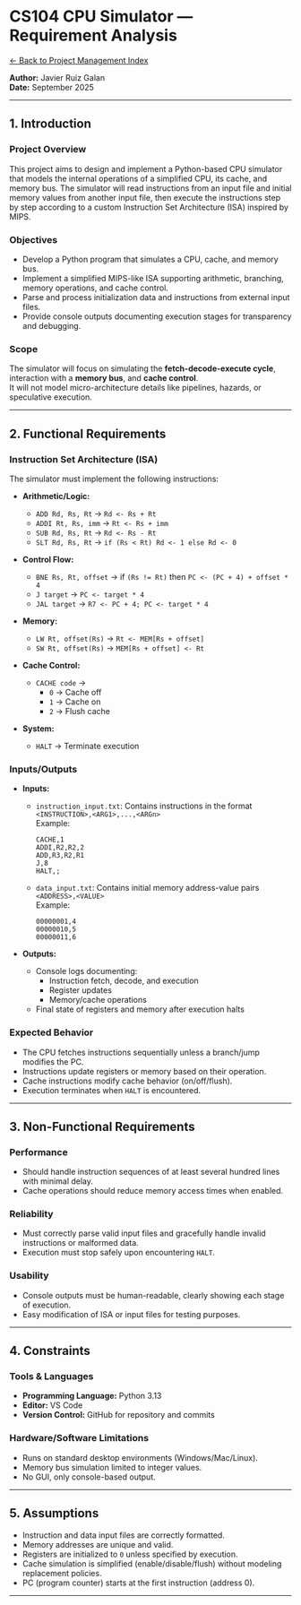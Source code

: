 # CS104 CPU Simulator — Requirement Analysis

[← Back to Project Management Index](../PM/README.md)

**Author:** Javier Ruiz Galan  
**Date:** September 2025  

---

## 1. Introduction

### Project Overview
This project aims to design and implement a Python-based CPU simulator that models the internal operations of a simplified CPU, its cache, and memory bus. The simulator will read instructions from an input file and initial memory values from another input file, then execute the instructions step by step according to a custom Instruction Set Architecture (ISA) inspired by MIPS.

### Objectives
- Develop a Python program that simulates a CPU, cache, and memory bus.
- Implement a simplified MIPS-like ISA supporting arithmetic, branching, memory operations, and cache control.
- Parse and process initialization data and instructions from external input files.
- Provide console outputs documenting execution stages for transparency and debugging.

### Scope
The simulator will focus on simulating the **fetch-decode-execute cycle**, interaction with a **memory bus**, and **cache control**.  
It will not model micro-architecture details like pipelines, hazards, or speculative execution.  

---

## 2. Functional Requirements

### Instruction Set Architecture (ISA)
The simulator must implement the following instructions:

- **Arithmetic/Logic:**  
  - `ADD Rd, Rs, Rt` → `Rd <- Rs + Rt`  
  - `ADDI Rt, Rs, imm` → `Rt <- Rs + imm`  
  - `SUB Rd, Rs, Rt` → `Rd <- Rs - Rt`  
  - `SLT Rd, Rs, Rt` → `if (Rs < Rt) Rd <- 1 else Rd <- 0`  

- **Control Flow:**  
  - `BNE Rs, Rt, offset` → if `(Rs != Rt)` then `PC <- (PC + 4) + offset * 4`  
  - `J target` → `PC <- target * 4`  
  - `JAL target` → `R7 <- PC + 4; PC <- target * 4`  

- **Memory:**  
  - `LW Rt, offset(Rs)` → `Rt <- MEM[Rs + offset]`  
  - `SW Rt, offset(Rs)` → `MEM[Rs + offset] <- Rt`  

- **Cache Control:**  
  - `CACHE code` →  
    - `0` → Cache off  
    - `1` → Cache on  
    - `2` → Flush cache  

- **System:**  
  - `HALT` → Terminate execution  

### Inputs/Outputs
- **Inputs:**  
  - `instruction_input.txt`: Contains instructions in the format `<INSTRUCTION>,<ARG1>,...,<ARGn>`  
    Example:  
    ```
    CACHE,1
    ADDI,R2,R2,2
    ADD,R3,R2,R1
    J,8
    HALT,;
    ```
  - `data_input.txt`: Contains initial memory address-value pairs `<ADDRESS>,<VALUE>`  
    Example:  
    ```
    00000001,4
    00000010,5
    00000011,6
    ```

- **Outputs:**  
  - Console logs documenting:  
    - Instruction fetch, decode, and execution  
    - Register updates  
    - Memory/cache operations  
  - Final state of registers and memory after execution halts  

### Expected Behavior
- The CPU fetches instructions sequentially unless a branch/jump modifies the PC.  
- Instructions update registers or memory based on their operation.  
- Cache instructions modify cache behavior (on/off/flush).  
- Execution terminates when `HALT` is encountered.  

---

## 3. Non-Functional Requirements

### Performance
- Should handle instruction sequences of at least several hundred lines with minimal delay.  
- Cache operations should reduce memory access times when enabled.  

### Reliability
- Must correctly parse valid input files and gracefully handle invalid instructions or malformed data.  
- Execution must stop safely upon encountering `HALT`.  

### Usability
- Console outputs must be human-readable, clearly showing each stage of execution.  
- Easy modification of ISA or input files for testing purposes.  

---

## 4. Constraints

### Tools & Languages
- **Programming Language:** Python 3.13  
- **Editor:** VS Code  
- **Version Control:** GitHub for repository and commits  

### Hardware/Software Limitations
- Runs on standard desktop environments (Windows/Mac/Linux).  
- Memory bus simulation limited to integer values.  
- No GUI, only console-based output.  

---

## 5. Assumptions
- Instruction and data input files are correctly formatted.  
- Memory addresses are unique and valid.  
- Registers are initialized to `0` unless specified by execution.  
- Cache simulation is simplified (enable/disable/flush) without modeling replacement policies.  
- PC (program counter) starts at the first instruction (address 0).  

---
